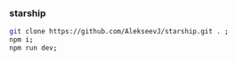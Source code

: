 ### starship 

``` bash
git clone https://github.com/AlekseevJ/starship.git . ;
npm i;
npm run dev;

